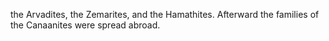 the Arvadites, the Zemarites, and the Hamathites. Afterward the families of the Canaanites were spread abroad.